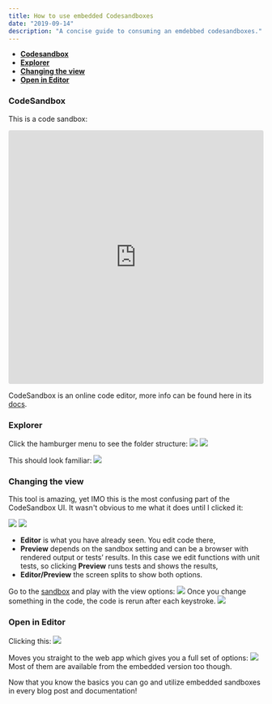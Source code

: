 ```yaml
---
title: How to use embedded Codesandboxes
date: "2019-09-14"
description: "A concise guide to consuming an emdebbed codesandboxes."
---
```


- **[Codesandbox](http://bwidlarz.com/codesandbox/#codesandbox)**
- **[Explorer](http://bwidlarz.com/codesandbox/#explorer)**
- **[Changing the view](http://bwidlarz.com/codesandbox/#changing-the-view)**
- **[Open in Editor](http://bwidlarz.com/codesandbox/#open-in-editor)**

### CodeSandbox

This is a code sandbox:

<iframe 
    src="https://codesandbox.io/embed/github/Okelm/ramda-vs-vanilla-js/tree/master/?autoresize=1&fontsize=14&module=%2Fsrc%2Fmapping.js&moduleview=1&previewwindow=tests&view=editor" 
    title="ramda-vs-js" 
    allow="geolocation; microphone; camera; midi; vr; accelerometer; gyroscope; payment; ambient-light-sensor; encrypted-media; usb" 
    style="width:100%; height:500px; border:0; border-radius: 4px; overflow:hidden;" 
    sandbox="allow-modals allow-forms allow-popups allow-scripts allow-same-origin">
</iframe>

CodeSandbox is an online code editor, more info can be found here in its [docs](https://codesandbox.io/docs/#what-is-codesandbox).
### Explorer

Click the hamburger menu to see the folder structure:
![](./hamburger.png)
![](./click.png)

This should look familiar:
![](./structure.png)

### Changing the view

This tool is amazing, yet IMO this is the most confusing part of the CodeSandbox UI. It wasn't obvious to me what it does until I clicked it:

![](./menuArrow.png)
![](./explain.png)
- **Editor** is what you have already seen. You edit code there,
- **Preview** depends on the sandbox setting and can be a browser with rendered output or tests’ results. In this case we edit functions with unit tests, so clicking **Preview** runs tests and shows the results,
- **Editor/Preview** the screen splits to show both options.

Go to the [sandbox](http://bwidlarz.com/link) and play with the view options: 
![](./changed.png)
Once you change something in the code, the code is rerun after each keystroke.
![](./split.png)

### Open in Editor

Clicking this:
![](./openEditor.png)

Moves you straight to the web app which gives you a full set of options:
![](./editor.png)
Most of them are available from the embedded version too though.

Now that you know the basics you can go and utilize embedded sandboxes in every blog post and documentation!
